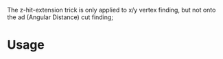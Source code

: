 The z-hit-extension trick is only applied to x/y vertex finding, but not onto the ad (Angular Distance) cut finding;

# Usage
